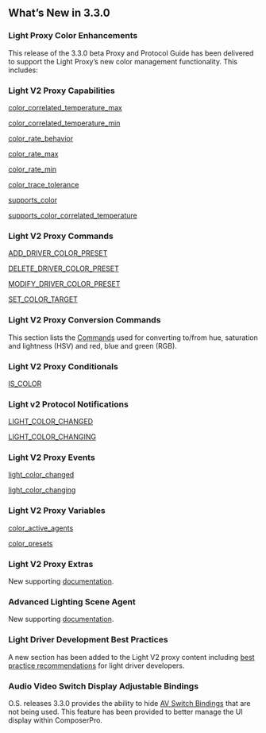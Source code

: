 ## What’s New in 3.3.0
### Light Proxy Color Enhancements
This release of the 3.3.0 beta Proxy and Protocol Guide has been delivered to support the Light Proxy’s new color management functionality. This includes:

### Light V2 Proxy Capabilities
[color\_correlated\_temperature\_max][1]

[color\_correlated\_temperature\_min][2]

[color\_rate\_behavior][3]

[color\_rate\_max][4]

[color\_rate\_min][5]

[color\_trace\_tolerance][6]

[supports\_color][7]

[supports\_color\_correlated\_temperature][8]


### Light V2 Proxy Commands
[ADD\_DRIVER\_COLOR\_PRESET][9]

[DELETE\_DRIVER\_COLOR\_PRESET][10]

[MODIFY\_DRIVER\_COLOR\_PRESET][11]

[SET\_COLOR\_TARGET][12]


### Light V2 Proxy Conversion Commands

This section lists the [Commands][13] used for converting to/from hue, saturation and lightness (HSV) and red, blue and green (RGB).


### Light V2 Proxy Conditionals
[IS\_COLOR][14]

### Light v2 Protocol Notifications
[LIGHT\_COLOR\_CHANGED][15]

[LIGHT\_COLOR\_CHANGING][16]


### Light V2 Proxy Events
[light\_color\_changed][17]

[light\_color\_changing][18]


### Light V2 Proxy Variables
[color\_active\_agents][19]

[color\_presets][20]


### Light V2 Proxy Extras

New supporting [documentation][21].


### Advanced Lighting Scene Agent 
 
New supporting [documentation][22].

### Light Driver Development Best Practices
A new section has been added to the Light V2 proxy content including [best practice recommendations][23] for light driver developers.

### Audio Video Switch Display Adjustable Bindings

O.S. releases 3.3.0 provides the ability to hide [AV Switch Bindings][24] that are not being used. This feature has been provided to better manage the UI display within ComposerPro.



[1]:	https://control4.github.io/docs-driverworks-proxy-protocol-3.3.0-beta/#color_correlated_temperature_max
[2]:	https://control4.github.io/docs-driverworks-proxy-protocol-3.3.0-beta/#color_correlated_temperature_min
[3]:	https://control4.github.io/docs-driverworks-proxy-protocol-3.3.0-beta/#color_rate_behavior
[4]:	https://control4.github.io/docs-driverworks-proxy-protocol-3.3.0-beta/#color_rate_max
[5]:	https://control4.github.io/docs-driverworks-proxy-protocol-3.3.0-beta/#click_rate_min
[6]:	https://control4.github.io/docs-driverworks-proxy-protocol-3.3.0-beta/#color_trace_tolerance
[7]:	https://control4.github.io/docs-driverworks-proxy-protocol-3.3.0-beta/#supports_color
[8]:	https://control4.github.io/docs-driverworks-proxy-protocol-3.3.0-beta/#supports_color_correlated_temperature
[9]:	https://control4.github.io/docs-driverworks-proxy-protocol-3.3.0-beta/#add_driver_color_preset
[10]:	https://control4.github.io/docs-driverworks-proxy-protocol-3.3.0-beta/#delete_driver_color_preset
[11]:	https://control4.github.io/docs-driverworks-proxy-protocol-3.3.0-beta/#modify_driver_color_preset
[12]:	https://control4.github.io/docs-driverworks-proxy-protocol-3.3.0-beta/#set_color_target
[13]:	https://control4.github.io/docs-driverworks-proxy-protocol-3.3.0-beta/#light-v2-conversion-commands
[14]:	https://control4.github.io/docs-driverworks-proxy-protocol-3.3.0-beta/#light-v2-conditionals
[15]:	https://control4.github.io/docs-driverworks-proxy-protocol-3.3.0-beta/#light-color-changed
[16]:	https://control4.github.io/docs-driverworks-proxy-protocol-3.3.0-beta/#light-color-changing
[17]:	https://control4.github.io/docs-driverworks-proxy-protocol-3.3.0-beta/#light-v2-events
[18]:	https://control4.github.io/docs-driverworks-proxy-protocol-3.3.0-beta/#light-v2-events
[19]:	https://control4.github.io/docs-driverworks-proxy-protocol-3.3.0-beta/#light-v2-variables
[20]:	https://control4.github.io/docs-driverworks-proxy-protocol-3.3.0-beta/#light-v2-variables
[21]:	https://control4.github.io/docs-driverworks-proxy-protocol-3.3.0-beta/#light-v2-extras-interface-library
[22]:	https://control4.github.io/docs-driverworks-proxy-protocol-3.3.0-beta/#capabilities
[23]:	https://control4.github.io/docs-driverworks-proxyprotocol/#brightness-target-api
[24]:	https://control4.github.io/docs-driverworks-proxy-protocol-3.3.0-beta/#display-adjustable-av-switch-bindings